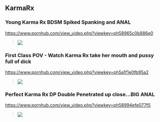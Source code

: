 ## KarmaRx

### Young Karma Rx BDSM Spiked Spanking and ANAL
https://www.pornhub.com/view_video.php?viewkey=ph58965c0b886e0
>![](https://ci.phncdn.com/videos/201702/04/104870792/original/(m=ecuKGgaaaa)(mh=BDN2lsbDAf3J5sFQ)12.jpg)

### First Class POV - Watch Karma Rx take her mouth and pussy full of dick
https://www.pornhub.com/view_video.php?viewkey=ph5a1f1e0fb95a2
>![](https://di.phncdn.com/videos/201711/29/143277342/original/(m=ecuKGgaaaa)(mh=xkfVEuasvR9SHcXn)2.jpg)

### Perfect Karma Rx DP Double Penetrated up close...BIG ANAL 
https://www.pornhub.com/view_video.php?viewkey=ph58994efe077f5
>![](https://ci.phncdn.com/videos/201702/07/105177792/original/(m=ecuKGgaaaa)(mh=xoRtho7p_d0N8h2-)6.jpg)

